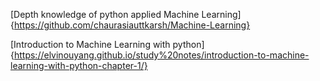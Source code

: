 [Depth knowledge of python applied Machine Learning]{https://github.com/chaurasiauttkarsh/Machine-Learning}

[Introduction to Machine Learning with python]{https://elvinouyang.github.io/study%20notes/introduction-to-machine-learning-with-python-chapter-1/}


